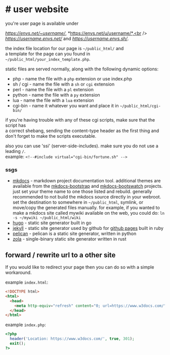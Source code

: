 # # user website
you're user page is available under

*https://envs.net/~username/*, *https://envs.net/u/username/*,<br />
*https://username.envs.net/* and *https://username.envs.sh/*.

the index file location for our page is `~/public_html/` and<br />
a template for the page can you found in `~/public_html/your_index_template.php`.

static files are served normally, along with the following dynamic options:

- php - name the file with a `php` extension or use index.php
- sh / cgi - name the file with a `sh` or `cgi` extension
- perl - name the file with a `pl` extension
- python - name the file with a `py` extension
- lua - name the file with a `lua` extension
- cgi-bin - name it whatever you want and place it in `~/public_html/cgi-bin/`

if you're having trouble with any of these cgi scripts, make sure that the script has<br />
a correct shebang, sending the content-type header as the first thing and<br />
don't forget to make the scripts executable.

also you can use 'ssi' (server-side-includes). make sure you do not use a leading `/`.<br />
example: `<!--#include virtual="cgi-bin/fortune.sh" -->`

### ssgs

- [mkdocs](https://www.mkdocs.org/) - markdown project documentation tool.
additional themes are available from the [mkdocs-bootstrap](
http://mkdocs.github.io/mkdocs-bootstrap/) and [mkdocs-bootswatch](
http://mkdocs.github.io/mkdocs-bootswatch/) projects. just set your theme name
to one those listed and rebuild. generally recommended to not build the mkdocs
source directly in your webroot. set the destination to somewhere in `~/public_html`,
symlink, or move/copy the generated files manually. for example, if you wanted to
make a mkdocs site called mywiki available on the web, you could do:
`ln -s ~/mywiki ~/public_html/wiki`
- [hugo](https://gohugo.io/) - static site generator built in go
- [jekyll](https://jekyllrb.com/) - static site generator used by github for
[github pages](https://pages.github.com) built in ruby
- [pelican](https://getpelican.com/) - pelican is a static site generator, written in python
- [zola](https://www.getzola.org/) - single-binary static site generator written in rust

## forward / rewrite url to a other site

If you would like to redirect your page then you can do so with a simple workaround.

example `index.html`:
```html
<!DOCTYPE html>
<html>
  <head>
    <meta http-equiv="refresh" content="0; url=https://www.w3docs.com/" />
  </head>
</html>
```
example `index.php`:
```php
<?php
  header('Location: https://www.w3docs.com/', true, 301);
  exit();
?>
```
